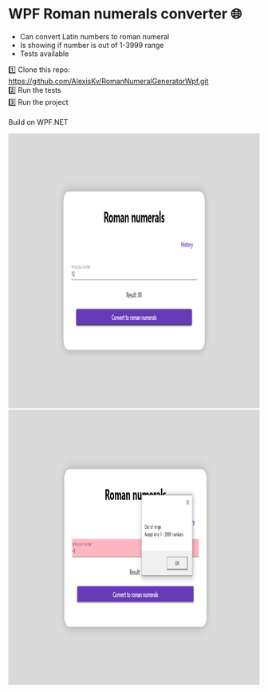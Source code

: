#  WPF Roman numerals converter 🌐

* Can convert Latin numbers to roman numeral
* Is showing if number is out of 1-3999 range
* Tests available

1️⃣ Clone this repo: https://github.com/AlexisKv/RomanNumeralGeneratorWpf.git
<br>
2️⃣ Run the tests
<br>
3️⃣ Run the project  
<br>
Build on WPF.NET
<br>

<img src="https://github.com/AlexisKv/RomanNumeralGeneratorWpf/blob/main/generator.PNG" width="1000" height="550"/>  
<img src="https://github.com/AlexisKv/RomanNumeralGeneratorWpf/blob/main/WrongGeneration.PNG" width="1000" height="550"/>  
